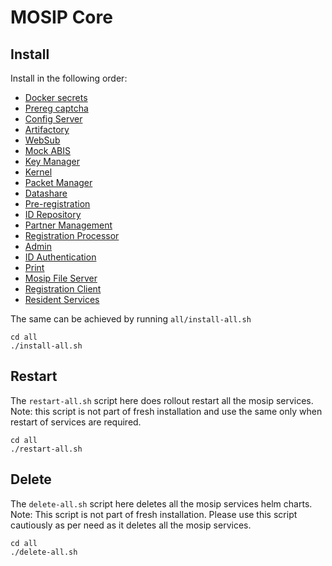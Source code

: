 # MOSIP Core

## Install
Install in the following order:
* [Docker secrets](docker-secrets/README.md)
* [Prereg captcha](captcha/README.md)
* [Config Server](config-server/README.md)
* [Artifactory](artifactory/README.md)
* [WebSub](websub/README.md)
* [Mock ABIS](mock-abis/README.md)
* [Key Manager](keymanager/README.md)
* [Kernel](kernel/README.md)
* [Packet Manager](packetmanager/README.md)
* [Datashare](datashare/README.md)
* [Pre-registration](prereg/README.md)
* [ID Repository](idrepo/README.md)
* [Partner Management](pms/README.md)
* [Registration Processor](regproc/README.md)
* [Admin](admin/README.md)
* [ID Authentication](ida/README.md)
* [Print](print/README.md)
* [Mosip File Server](mosip-file-server/README.md)
* [Registration Client](regclient/README.md)
* [Resident Services](resident/README.md)

The same can be achieved by running `all/install-all.sh`
```
cd all
./install-all.sh
```

## Restart
The `restart-all.sh` script here does rollout restart all the mosip services.
Note: this script is not part of fresh installation and use the same only when restart of services are required.
```
cd all
./restart-all.sh
```

## Delete
The `delete-all.sh` script here deletes all the mosip services helm charts.
Note: This script is not part of fresh installation. Please use this script cautiously as per need as it deletes all the mosip services.
```
cd all
./delete-all.sh
```
